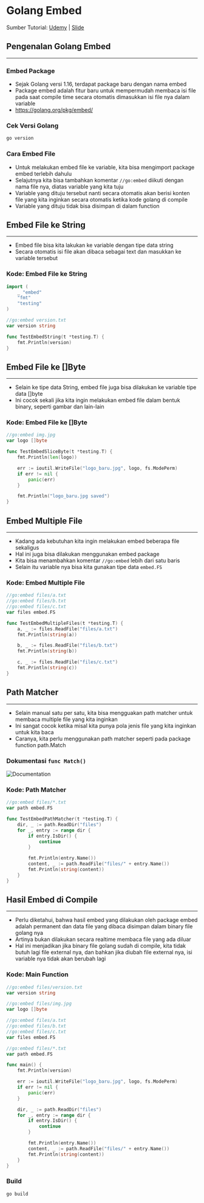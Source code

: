# Golang Embed

Sumber Tutorial:
[Udemy](https://www.udemy.com/course/pemrograman-go-lang-pemula-sampai-mahir/learn/lecture/25663716#overview) |
[Slide](https://docs.google.com/presentation/d/1d7NZMrQwDvwRYZzqVgQKOAPuw_f7HEcIQdI6Rfvd2G4/edit#slide=id.p)


## Pengenalan Golang Embed
---


### Embed Package

- Sejak Golang versi 1.16, terdapat package baru dengan nama embed
- Package embed adalah fitur baru untuk mempermudah membaca isi file pada saat compile time secara otomatis dimasukkan isi file nya dalam variable
- https://golang.org/pkg/embed/ 


### Cek Versi Golang

```bash
go version
```


### Cara Embed File

- Untuk melakukan embed file ke variable, kita bisa mengimport package embed terlebih dahulu
- Selajutnya kita bisa tambahkan komentar `//go:embed` diikuti dengan nama file nya, diatas variable yang kita tuju
- Variable yang dituju tersebut nanti secara otomatis akan berisi konten file yang kita inginkan secara otomatis ketika kode golang di compile
- Variable yang dituju tidak bisa disimpan di dalam function


## Embed File ke String
---

- Embed file bisa kita lakukan ke variable dengan tipe data string
- Secara otomatis isi file akan dibaca sebagai text dan masukkan ke variable tersebut


### Kode: Embed File ke String

```go
import (
	_ "embed"
	"fmt"
	"testing"
)

//go:embed version.txt
var version string

func TestEmbedString(t *testing.T) {
	fmt.Println(version)
}
```


## Embed File ke []Byte
---

- Selain ke tipe data String, embed file juga bisa dilakukan ke variable tipe data []byte
- Ini cocok sekali jika kita ingin melakukan embed file dalam bentuk binary, seperti gambar dan lain-lain


### Kode: Embed File ke []Byte

```go
//go:embed img.jpg
var logo []byte

func TestEmbedSliceByte(t *testing.T) {
	fmt.Println(len(logo))

	err := ioutil.WriteFile("logo_baru.jpg", logo, fs.ModePerm)
	if err != nil {
		panic(err)
	}

	fmt.Println("logo_baru.jpg saved")
}
```


## Embed Multiple File
---

- Kadang ada kebutuhan kita ingin melakukan embed beberapa file sekaligus
- Hal ini juga bisa dilakukan menggunakan embed package
- Kita bisa menambahkan komentar `//go:embed` lebih dari satu baris
- Selain itu variable nya bisa kita gunakan tipe data `embed.FS`


### Kode: Embed Multiple File

```go
//go:embed files/a.txt
//go:embed files/b.txt
//go:embed files/c.txt
var files embed.FS

func TestEmbedMultipleFiles(t *testing.T) {
	a, _ := files.ReadFile("files/a.txt")
	fmt.Println(string(a))

	b, _ := files.ReadFile("files/b.txt")
	fmt.Println(string(b))

	c, _ := files.ReadFile("files/c.txt")
	fmt.Println(string(c))
}
```


## Path Matcher
---

- Selain manual satu per satu, kita bisa mengguakan path matcher untuk membaca multiple file yang kita inginkan
- Ini sangat cocok ketika misal kita punya pola jenis file yang kita inginkan untuk kita baca
- Caranya, kita perlu menggunakan path matcher seperti pada package function path.Match


### Dokumentasi `func Match()`

![Documentation](https://user-images.githubusercontent.com/69947442/140601662-f62c1ca1-2f1a-4bf4-93ab-08435ae93fd3.png)


### Kode: Path Matcher

```go
//go:embed files/*.txt
var path embed.FS

func TestEmbedPathMatcher(t *testing.T) {
	dir, _ := path.ReadDir("files")
	for _, entry := range dir {
		if entry.IsDir() {
			continue
		}

		fmt.Println(entry.Name())
		content, _ := path.ReadFile("files/" + entry.Name())
		fmt.Println(string(content))
	}
}
```


## Hasil Embed di Compile
---

- Perlu diketahui, bahwa hasil embed yang dilakukan oleh package embed adalah permanent dan data file yang dibaca disimpan dalam binary file golang nya
- Artinya bukan dilakukan secara realtime membaca file yang ada diluar
- Hal ini menjadikan jika binary file golang sudah di compile, kita tidak butuh lagi file external nya, dan bahkan jika diubah file external nya, isi variable nya tidak akan berubah lagi


### Kode: Main Function

```go
//go:embed files/version.txt
var version string

//go:embed files/img.jpg
var logo []byte

//go:embed files/a.txt
//go:embed files/b.txt
//go:embed files/c.txt
var files embed.FS

//go:embed files/*.txt
var path embed.FS

func main() {
	fmt.Println(version)

	err := ioutil.WriteFile("logo_baru.jpg", logo, fs.ModePerm)
	if err != nil {
		panic(err)
	}

	dir, _ := path.ReadDir("files")
	for _, entry := range dir {
		if entry.IsDir() {
			continue
		}

		fmt.Println(entry.Name())
		content, _ := path.ReadFile("files/" + entry.Name())
		fmt.Println(string(content))
	}
}
```


### Build

```bash
go build
```